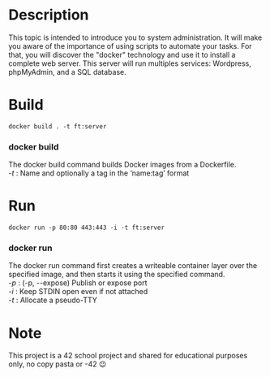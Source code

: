 # Description
This topic is intended to introduce you to system administration. It will make you aware
of the importance of using scripts to automate your tasks. For that, you will discover
the "docker" technology and use it to install a complete web server. This server will run
multiples services: Wordpress, phpMyAdmin, and a SQL database.

# Build
`docker build . -t ft:server`
### docker build
The docker build command builds Docker images from a Dockerfile. \
*-t* : Name and optionally a tag in the ‘name:tag’ format

# Run
`docker run -p 80:80 443:443 -i -t ft:server`
### docker run
The docker run command first creates a writeable container layer over the specified image, and then starts it using the specified command. \
*-p* : (-p, --expose) Publish or expose port \
*-i* : Keep STDIN open even if not attached \
*-t* : Allocate a pseudo-TTY

# Note
This project is a 42 school project and shared for educational purposes only, no copy pasta or -42 :wink:
